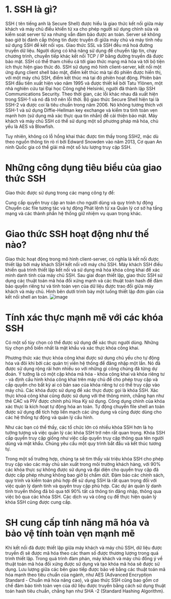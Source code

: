 # 1. SSH là gì?
SSH ( tên tiếng anh là Secure Shell) được hiểu là giao thức kết nối giữa máy khách và máy chủ điều khiển từ xa cho phép người sử dụng chỉnh sửa và kiểm soát server từ xa nhưng vẫn đảm bảo được an toàn. Server sẽ không bao giờ bị đánh cắp thông tin được truyền đi giữa máy chủ và máy tính nếu sử dụng SSH để kết nối vps. Giao thức SSL và SSH đều mã hoá đường truyền dữ liệu. Người dùng có khả năng sử dụng để chuyển tập tin, chạy chương trình, chuyển tiếp khác kết nối TCP / IP bằng đường truyền đã được bảo mật. 
SSH có thể tham chiếu cả tới giao thức mạng mã hóa và tới bộ tiện ích thực hiện giao thức đó. SSH sử dụng mô hình client-server, kết nối một ứng dụng client shell bảo mật, điểm kết thúc mà tại đó phiên được hiển thị, với một máy chủ SSH, điểm kết thúc mà tại đó phiên hoạt động.
Phiên bản SSH đầu tiên xuất hiện vào năm 1995 và được thiết kế bởi Tatu Ylönen, một nhà nghiên cứu tại Đại học Công nghệ Helsinki, người đã thành lập SSH Communications Security. Theo thời gian, các lỗi khác nhau đã xuất hiện trong SSH-1 và nó đã trở nên lỗi thời. Bộ giao thức Secure Shell hiện tại là SSH-2 và được coi là tiêu chuẩn trong năm 2006. Nó không tương thích với SSH-1 và sử dụng Diffie-Hellman key exchange và kiểm tra tính toàn vẹn mạnh hơn (sử dụng mã xác thực qua tin nhắn) để cải thiện bảo mật. Máy khách và máy chủ SSH có thể sử dụng một số phương pháp mã hóa, chủ yếu là AES và Blowfish.

Tuy nhiên, không có lỗ hổng khai thác được tìm thấy trong SSH2, mặc dù theo nguồn thông tin rò rỉ bởi Edward Snowden vào năm 2013, Cơ quan An ninh Quốc gia có thể giải mã một số lưu lượng truy cập SSH.
# Những công dụng tiêu biểu của giao thức SSH
Giao thức được sử dụng trong các mạng công ty để:

Cung cấp quyền truy cập an toàn cho người dùng và quy trình tự động
Chuyển các file tương tác và tự động
Phát lệnh từ xa
Quản lý cơ sở hạ tầng mạng và các thành phần hệ thống giữ nhiệm vụ quan trọng khác.
# Giao thức SSH hoạt động như thế nào?
Giao thức hoạt động trong mô hình client-server, có nghĩa là kết nối được thiết lập bởi máy khách SSH kết nối với máy chủ SSH. Máy khách SSH điều khiển quá trình thiết lập kết nối và sử dụng mã hóa khóa công khai để xác minh danh tính của máy chủ SSH. Sau giai đoạn thiết lập, giao thức SSH sử dụng các thuật toán mã hóa đối xứng mạnh và các thuật toán hash để đảm bảo quyền riêng tư và tính toàn vẹn của dữ liệu được trao đổi giữa máy khách và máy chủ.
Hình bên dưới trình bày một luồng thiết lập đơn giản của kết nối shell an toàn.
![image](https://user-images.githubusercontent.com/101684058/158929006-06d2dc60-87b9-4e55-950a-941c00961f57.png)

# Tính xác thực mạnh mẽ với các khóa SSH
Có một số tùy chọn có thể được sử dụng để xác thực người dùng. Những tùy chọn phổ biến nhất là mật khẩu và xác thực khóa công khai.

Phương thức xác thực khóa công khai được sử dụng chủ yếu cho tự động hóa và đôi khi bởi các quản trị viên hệ thống để đăng nhập một lần. Nó đã được sử dụng rộng rãi hơn nhiều so với những gì công chúng đã từng dự đoán. Ý tưởng là có một cặp khóa mã hóa - khóa công khai và khóa riêng tư - và định cấu hình khóa công khai trên máy chủ để cho phép truy cập và cấp quyền cho bất kỳ ai có bản sao của khóa riêng tư có thể truy cập vào máy chủ. Các khóa được sử dụng để xác thực được gọi là khóa SSH. Xác thực khoá công khai cũng được sử dụng với thẻ thông minh, chẳng hạn như thẻ CAC và PIV được chính phủ Hoa Kỳ sử dụng.
Công dụng chính của khóa xác thực là kích hoạt tự động hóa an toàn. Tự động chuyển file shell an toàn được sử dụng để tích hợp liền mạch các ứng dụng và cũng được dùng cho các hệ thống tự động và quản lý cấu hình.

Như các bạn có thể thấy, các tổ chức lớn có nhiều khóa SSH hơn là họ tưởng tượng và việc quản lý các khóa SSH trở nên rất quan trọng. Khóa SSH cấp quyền truy cập giống như việc cấp quyền truy cập thông qua tên người dùng và mật khẩu. Chúng yêu cầu một quy trình bắt đầu và kết thúc tương tự.

Trong một số trường hợp, chúng ta sẽ tìm thấy vài triệu khóa SSH cho phép truy cập vào các máy chủ sản xuất trong môi trường khách hàng, với 90% các khóa thực sự không được sử dụng và đại diện cho quyền truy cập đã được cấp phép nhưng không bao giờ bị chấm dứt. Đảm bảo các chính sách, quy trình và kiểm toán phù hợp để sử dụng SSH là rất quan trọng đối với việc quản lý danh tính và quyền truy cập phù hợp. Các dự án quản lý danh tính truyền thống đã bỏ qua tới 90% tất cả thông tin đăng nhập, thông qua việc bỏ qua các khóa SSH. Các dịch vụ và công cụ để thực hiện quản lý khóa SSH cũng được cung cấp.

# SH cung cấp tính năng mã hóa và bảo vệ tính toàn vẹn mạnh mẽ
Khi kết nối đã được thiết lập giữa máy khách và máy chủ SSH, dữ liệu được truyền đi sẽ được mã hóa theo các tham số được thương lượng trong quá trình thiết lập. Trong quá trình đàm phán, máy khách và máy chủ đồng ý về thuật toán mã hóa đối xứng được sử dụng và tạo khóa mã hóa sẽ được sử dụng. Lưu lượng giữa các bên giao tiếp được bảo vệ bằng các thuật toán mã hóa mạnh theo tiêu chuẩn của ngành, như AES (Advanced Encryption Standard - Chuẩn mã hóa nâng cao), và giao thức SSH cũng bao gồm cơ chế đảm bảo tính toàn vẹn của dữ liệu được truyền bằng cách sử dụng thuật toán hash tiêu chuẩn, chẳng hạn như SHA -2 (Standard Hashing Algorithm).
